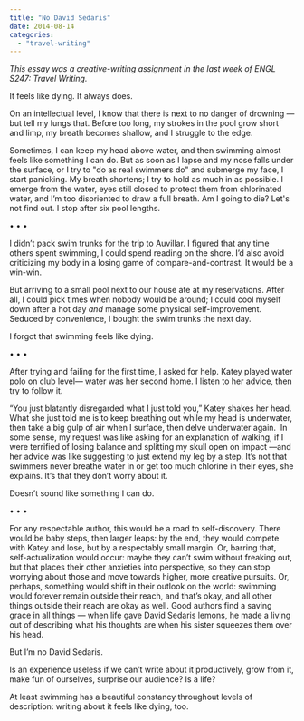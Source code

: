 ```yaml
---
title: "No David Sedaris"
date: 2014-08-14
categories:
  - "travel-writing"
---
```


_This essay was a creative-writing assignment in the last week of ENGL S247: Travel Writing._

It feels like dying. It always does.

On an intellectual level, I know that there is next to no danger of drowning — but tell my lungs that. Before too long, my strokes in the pool grow short and limp, my breath becomes shallow, and I struggle to the edge.

Sometimes, I can keep my head above water, and then swimming almost feels like something I can do. But as soon as I lapse and my nose falls under the surface, or I try to "do as real swimmers do" and submerge my face, I start panicking. My breath shortens; I try to hold as much in as possible. I emerge from the water, eyes still closed to protect them from chlorinated water, and I’m too disoriented to draw a full breath. Am I going to die? Let's not find out. I stop after six pool lengths.

• • •

I didn’t pack swim trunks for the trip to Auvillar. I figured that any time others spent swimming, I could spend reading on the shore. I’d also avoid criticizing my body in a losing game of compare-and-contrast. It would be a win-win.

But arriving to a small pool next to our house ate at my reservations. After all, I could pick times when nobody would be around; I could cool myself down after a hot day _and_ manage some physical self-improvement. Seduced by convenience, I bought the swim trunks the next day.

I forgot that swimming feels like dying.

• • •

After trying and failing for the first time, I asked for help. Katey played water polo on club level— water was her second home. I listen to her advice, then try to follow it.

“You just blatantly disregarded what I just told you,” Katey shakes her head. What she just told me is to keep breathing out while my head is underwater, then take a big gulp of air when I surface, then delve underwater again.  In some sense, my request was like asking for an explanation of walking, if I were terrified of losing balance and splitting my skull open on impact —and her advice was like suggesting to just extend my leg by a step. It’s not that swimmers never breathe water in or get too much chlorine in their eyes, she explains. It’s that they don’t worry about it.

Doesn’t sound like something I can do.

• • •

For any respectable author, this would be a road to self-discovery. There would be baby steps, then larger leaps: by the end, they would compete with Katey and lose, but by a respectably small margin. Or, barring that, self-actualization would occur: maybe they can’t swim without freaking out, but that places their other anxieties into perspective, so they can stop worrying about those and move towards higher, more creative pursuits. Or, perhaps, something would shift in their outlook on the world: swimming would forever remain outside their reach, and that’s okay, and all other things outside their reach are okay as well. Good authors find a saving grace in all things — when life gave David Sedaris lemons, he made a living out of describing what his thoughts are when his sister squeezes them over his head.

But I’m no David Sedaris.

Is an experience useless if we can’t write about it productively, grow from it, make fun of ourselves, surprise our audience? Is a life?

At least swimming has a beautiful constancy throughout levels of description: writing about it feels like dying, too.
